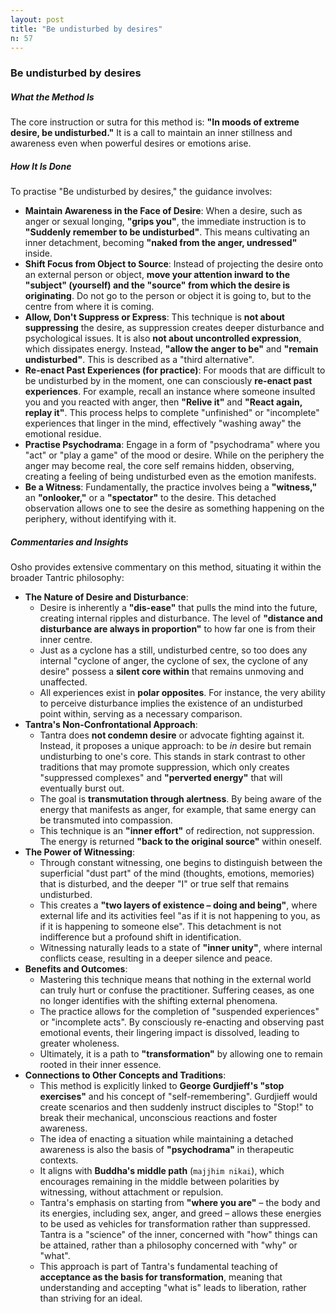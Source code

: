 ```yaml
---
layout: post
title: "Be undisturbed by desires"
n: 57
---
```

### Be undisturbed by desires

##### What the Method Is

The core instruction or sutra for this method is: **"In moods of extreme desire, be undisturbed."** It is a call to maintain an inner stillness and awareness even when powerful desires or emotions arise.

##### How It Is Done

To practise "Be undisturbed by desires," the guidance involves:

*   **Maintain Awareness in the Face of Desire**: When a desire, such as anger or sexual longing, **"grips you"**, the immediate instruction is to **"Suddenly remember to be undisturbed"**. This means cultivating an inner detachment, becoming **"naked from the anger, undressed"** inside.
*   **Shift Focus from Object to Source**: Instead of projecting the desire onto an external person or object, **move your attention inward to the "subject" (yourself) and the "source" from which the desire is originating**. Do not go to the person or object it is going to, but to the centre from where it is coming.
*   **Allow, Don't Suppress or Express**: This technique is **not about suppressing** the desire, as suppression creates deeper disturbance and psychological issues. It is also **not about uncontrolled expression**, which dissipates energy. Instead, **"allow the anger to be"** and **"remain undisturbed"**. This is described as a "third alternative".
*   **Re-enact Past Experiences (for practice)**: For moods that are difficult to be undisturbed by in the moment, one can consciously **re-enact past experiences**. For example, recall an instance where someone insulted you and you reacted with anger, then **"Relive it"** and **"React again, replay it"**. This process helps to complete "unfinished" or "incomplete" experiences that linger in the mind, effectively "washing away" the emotional residue.
*   **Practise Psychodrama**: Engage in a form of "psychodrama" where you "act" or "play a game" of the mood or desire. While on the periphery the anger may become real, the core self remains hidden, observing, creating a feeling of being undisturbed even as the emotion manifests.
*   **Be a Witness**: Fundamentally, the practice involves being a **"witness,"** an **"onlooker,"** or a **"spectator"** to the desire. This detached observation allows one to see the desire as something happening on the periphery, without identifying with it.

##### Commentaries and Insights

Osho provides extensive commentary on this method, situating it within the broader Tantric philosophy:

*   **The Nature of Desire and Disturbance**:
    *   Desire is inherently a **"dis-ease"** that pulls the mind into the future, creating internal ripples and disturbance. The level of **"distance and disturbance are always in proportion"** to how far one is from their inner centre.
    *   Just as a cyclone has a still, undisturbed centre, so too does any internal "cyclone of anger, the cyclone of sex, the cyclone of any desire" possess a **silent core within** that remains unmoving and unaffected.
    *   All experiences exist in **polar opposites**. For instance, the very ability to perceive disturbance implies the existence of an undisturbed point within, serving as a necessary comparison.
*   **Tantra's Non-Confrontational Approach**:
    *   Tantra does **not condemn desire** or advocate fighting against it. Instead, it proposes a unique approach: to be *in* desire but remain undisturbing to one's core. This stands in stark contrast to other traditions that may promote suppression, which only creates "suppressed complexes" and **"perverted energy"** that will eventually burst out.
    *   The goal is **transmutation through alertness**. By being aware of the energy that manifests as anger, for example, that same energy can be transmuted into compassion.
    *   This technique is an **"inner effort"** of redirection, not suppression. The energy is returned **"back to the original source"** within oneself.
*   **The Power of Witnessing**:
    *   Through constant witnessing, one begins to distinguish between the superficial "dust part" of the mind (thoughts, emotions, memories) that is disturbed, and the deeper "I" or true self that remains undisturbed.
    *   This creates a **"two layers of existence – doing and being"**, where external life and its activities feel "as if it is not happening to you, as if it is happening to someone else". This detachment is not indifference but a profound shift in identification.
    *   Witnessing naturally leads to a state of **"inner unity"**, where internal conflicts cease, resulting in a deeper silence and peace.
*   **Benefits and Outcomes**:
    *   Mastering this technique means that nothing in the external world can truly hurt or confuse the practitioner. Suffering ceases, as one no longer identifies with the shifting external phenomena.
    *   The practice allows for the completion of "suspended experiences" or "incomplete acts". By consciously re-enacting and observing past emotional events, their lingering impact is dissolved, leading to greater wholeness.
    *   Ultimately, it is a path to **"transformation"** by allowing one to remain rooted in their inner essence.
*   **Connections to Other Concepts and Traditions**:
    *   This method is explicitly linked to **George Gurdjieff's "stop exercises"** and his concept of "self-remembering". Gurdjieff would create scenarios and then suddenly instruct disciples to "Stop!" to break their mechanical, unconscious reactions and foster awareness.
    *   The idea of enacting a situation while maintaining a detached awareness is also the basis of **"psychodrama"** in therapeutic contexts.
    *   It aligns with **Buddha's middle path** (`majjhim nikai`), which encourages remaining in the middle between polarities by witnessing, without attachment or repulsion.
    *   Tantra's emphasis on starting from **"where you are"** – the body and its energies, including sex, anger, and greed – allows these energies to be used as vehicles for transformation rather than suppressed. Tantra is a "science" of the inner, concerned with "how" things can be attained, rather than a philosophy concerned with "why" or "what".
    *   This approach is part of Tantra's fundamental teaching of **acceptance as the basis for transformation**, meaning that understanding and accepting "what is" leads to liberation, rather than striving for an ideal.